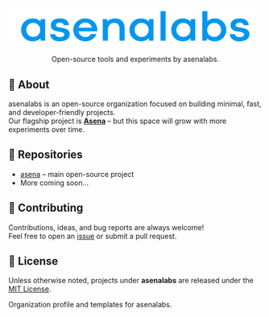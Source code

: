 <p align="center">
  <img src="assets/logo.svg" alt="asenalabs logo" width="700"/>
</p>

<p align="center">
  Open-source tools and experiments by asenalabs.
</p>

## 

## 🚀 About
asenalabs is an open-source organization focused on building minimal, fast, and developer-friendly projects.  
Our flagship project is **[Asena](https://github.com/asenalabs/asena)** – but this space will grow with more experiments over time.


## 📂 Repositories
- [asena](https://github.com/asenalabs/asena) – main open-source project 
- More coming soon…


## 🤝 Contributing
Contributions, ideas, and bug reports are always welcome!  
Feel free to open an [issue](https://github.com/asenalabs/asena/issues) or submit a pull request.


## 📜 License
Unless otherwise noted, projects under **asenalabs** are released under the [MIT License](https://opensource.org/licenses/MIT).

Organization profile and templates for asenalabs.

